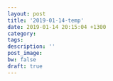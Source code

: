 ```yaml
---
layout: post
title: '2019-01-14-temp'
date: 2019-01-14 20:15:04 +1300
category: 
tags:
description: ''
post_image:
bw: false
draft: true
---
```



